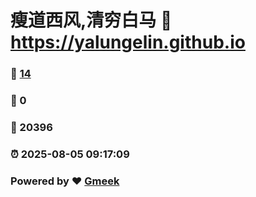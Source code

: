 # 瘦道西风,清穷白马 :link: https://yalungelin.github.io 
### :page_facing_up: [14](https://yalungelin.github.io/tag.html) 
### :speech_balloon: 0 
### :hibiscus: 20396 
### :alarm_clock: 2025-08-05 09:17:09 
### Powered by :heart: [Gmeek](https://github.com/Meekdai/Gmeek)

